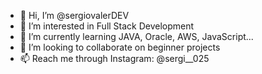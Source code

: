 - 👋 Hi, I’m @sergiovalerDEV
- 👀 I’m interested in Full Stack Development
- 🌱 I’m currently learning JAVA, Oracle, AWS, JavaScript...
- 💞️ I’m looking to collaborate on beginner projects
- 📫 Reach me through Instagram: @sergi__025
   
<!---
sergiovalerDEV/sergiovalerDEV is a ✨ special ✨ repository because its `README.md` (this file) appears on your GitHub profile.
You can click the Preview link to take a look at your changes.
--->
